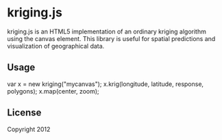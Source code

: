 kriging.js
==========

kriging.js is an HTML5 implementation of an ordinary kriging algorithm using the canvas element. This library is useful for spatial predictions and visualization of geographical data.

Usage
-----

var x = new kriging("mycanvas");
x.krig(longitude, latitude, response, polygons);
x.map(center, zoom);

License
-------

Copyright 2012

